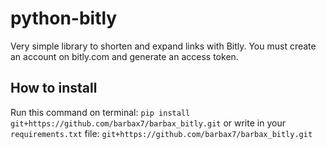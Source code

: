 # python-bitly
Very simple library to shorten and expand links with Bitly. You must create an account on bitly.com and generate an access token.

## How to install
Run this command on terminal:
```pip install git+https://github.com/barbax7/barbax_bitly.git```
or write in your `requirements.txt` file:
```git+https://github.com/barbax7/barbax_bitly.git```
